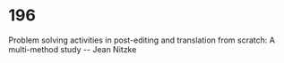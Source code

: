 # 196
Problem solving activities in post-editing and translation from scratch: A multi-method study  -- Jean Nitzke

